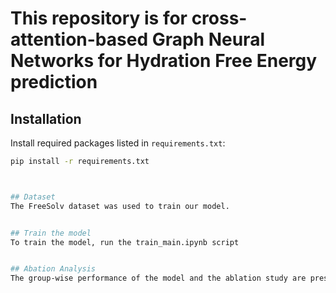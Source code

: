 # This repository is for cross-attention-based Graph Neural Networks for Hydration Free Energy prediction

## Installation
Install required packages listed in `requirements.txt`:

```bash
pip install -r requirements.txt



## Dataset
The FreeSolv dataset was used to train our model.


## Train the model
To train the model, run the train_main.ipynb script


## Abation Analysis
The group-wise performance of the model and the ablation study are presented in separate directories.

